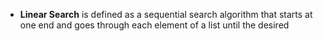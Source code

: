 * <b >Linear Search</b> is defined as a sequential search algorithm that starts at one end and goes through each element of a list until the desired

